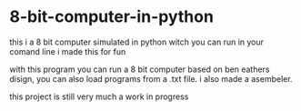 # 8-bit-computer-in-python
this i a 8 bit computer simulated in python witch you can run in your comand line
i made this for fun

with this program you can run a 8 bit computer based on ben eathers disign, you can also load programs from a .txt file. i also made a asembeler.

this project is still very much a work in progress
